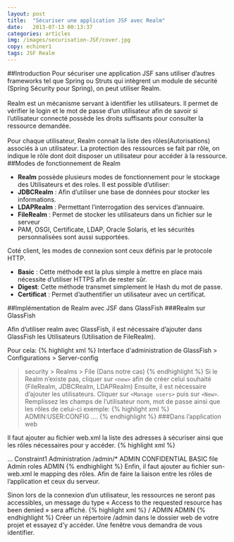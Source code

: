 ```yaml
---
layout: post
title:  "Sécuriser une application JSF avec Realm"
date:   2013-07-13 00:13:37
categories: articles
img: /images/securisation-JSF/cover.jpg
copy: echiner1
tags: JSF Realm
---
```


##Introduction
Pour sécuriser une application JSF sans utiliser d’autres frameworks tel que Spring ou Struts qui intègrent un module de sécurité (Spring Sécurity pour Spring), on peut utiliser Realm.<br/><br/>
Realm est un mécanisme servant à identifier les utilisateurs. Il permet de vérifier le login et le mot de passe d’un utilisateur afin de savoir si l’utilisateur connecté possède les droits suffisants pour consulter la ressource demandée.<br/><br/>
Pour chaque utilisateur, Realm connait la liste des rôles(Autorisations) associés à un utilisateur. La protection des ressources se fait par rôle, on indique le rôle dont doit disposer un utilisateur pour accéder à la ressource.
##Modes de fonctionnement de Realm

+ <b>Realm</b> possède plusieurs modes de fonctionnement pour le stockage des Utilisateurs et des roles. Il est possible d’utiliser:
+ <b>JDBCRealm</b> : Afin d’utiliser une base de données pour stocker les informations.
+ <b>LDAPRealm</b> : Permettant l’interrogation des services d’annuaire.
+ <b>FileRealm</b> : Permet de stocker les utilisateurs dans un fichier sur le serveur
+ PAM, OSGI, Certificate, LDAP, Oracle Solaris, et les sécurités personnalisées sont aussi supportées.

Coté client, les modes de connexion sont ceux définis par le protocole HTTP.

+ <b>Basic</b> : Cette méthode est la plus simple à mettre en place mais nécessite d’utiliser HTTPS afin de rester sûr.
+ <b>Digest</b>: Cette méthode transmet simplement le Hash du mot de passe.
+ <b>Certificat</b> : Permet d’authentifier un utilisateur avec un certificat.

##Implémentation de Realm avec JSF dans GlassFish
###Realm sur GlassFish

Afin d’utiliser realm avec GlassFish, il est nécessaire d’ajouter dans GlassFish les Utilisateurs (Utilisation de FileRealm).

Pour cela:
{% highlight xml %}
Interface d'administration de GlassFish > Configurations > Server-config
> security > Realms > File (Dans notre cas)
{% endhighlight %}
Si le Realm n’existe pas, cliquer sur `<new>` afin de créer celui souhaité (FileRealm, JDBCRealm, LDAPRealm)
Ensuite, il est nécessaire d’ajouter les utilisateurs. Cliquer sur `<Manage users>` puis sur `<New>`.
Remplissez les champs de l’utilisateur nom, mot de passe ainsi que les rôles de celui-ci
exemple:
{% highlight xml %}
ADMIN:USER:CONFIG ....
{% endhighlight %}
###Dans l’application web

Il faut ajouter au fichier web.xml la liste des adresses à sécuriser ainsi que les rôles nécessaires pour y accéder.
{% highlight xml %}
<!-- web.xml -->
<wep-app>
  ...
   <!-- liste des contraintes -->
   <security-constraint>
       <display-name>Constraint1</display-name>
       <!-- Url à sécurisée  -->
       <web-resource-collection>
           <web-resource-name>Administration</web-resource-name>
           <description/>
           <url-pattern>/admin/*</url-pattern>
       </web-resource-collection>
       <!-- Rôle requis -->
       <auth-constraint>
           <description/>
           <role-name>ADMIN</role-name>
       </auth-constraint>
       <!-- Utilisation de HTTPS -->
       <user-data-constraint>
           <description/>
           <transport-guarantee>CONFIDENTIAL</transport-guarantee>
       </user-data-constraint>
   </security-constraint>
   <!-- utilisation de FileRealms -->
   <login-config>
       <auth-method>BASIC</auth-method>
       <realm-name>file</realm-name>
   </login-config>
   <!--Définition du rôle -->
   <security-role>
       <description>Admin roles</description>
       <role-name>ADMIN</role-name>
   </security-role>
</web-app>
{% endhighlight %}
Enfin, il faut ajouter au fichier sun-web.xml le mapping des rôles. Afin de faire la liaison entre les rôles de l’application et ceux du serveur.

Sinon lors de la connexion d’un utilisateur, les ressources ne seront pas accessibles, un message du type « Access to the requested resource has been denied » sera affiché.
{% highlight xml %}
<glassfish-web-app error-url="">
	<context-root>/</context-root>
	<security-role-mapping>
	<role-name>ADMIN</role-name>
	<group-name>ADMIN</group-name>
    </security-role-mapping>
</glassfish-web-app>
{% endhighlight %}
Créer un répertoire /admin dans le dossier web de votre projet et essayez d’y accéder.
Une fenêtre vous demandra de vous identifier.